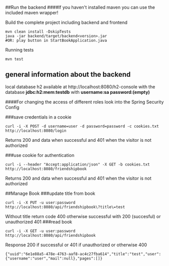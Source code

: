 ##Run the backend
####If you haven't installed maven you can use the included maven wrapper!

Build the complete project including backend and frontend
```
mvn clean install -DskipTests
java -jar backend/target/backend<version>.jar
#OR: play button in StartBookApplication.java
```

Running tests
```
mvn test
```

## general information about the backend

local database h2 available at
http://localhost:8080/h2-console with the database **jdbc:h2:mem:testdb**
with **username:sa password:(empty)**

####For changing the access of different roles look into the Spring Security Config

###save credentials in a cookie
```
curl -i -X POST -d username=user -d password=password -c cookies.txt http://localhost:8080/login
```
Returns 200 and data when successful and 401 when the visitor is not authorized

###use cookie for authentication
```
curl -i --header "Accept:application/json" -X GET -b cookies.txt http://localhost:8080/friendshipbook
```
Returns 200 and data when successful and 401 when the visitor is not authorized

##Manage Book
###update title from book
```
curl -i -X PUT -u user:password http://localhost:8080/api/friendshipbook\?title\=test
```
Without title return code 400 otherwise successful with 200 (succesful) or unauthorized 401
###read book
```
curl -i -X GET -u user:password http://localhost:8080/api/friendshipbook
```
Response 200 if successful or 401 if unauthorized or otherwise 400

```
{"uuid":"6e1e88a5-478e-4763-aaf8-ac4c27fba614","title":"test","user":{"username":"user","mail":null},"pages":[]}
```

